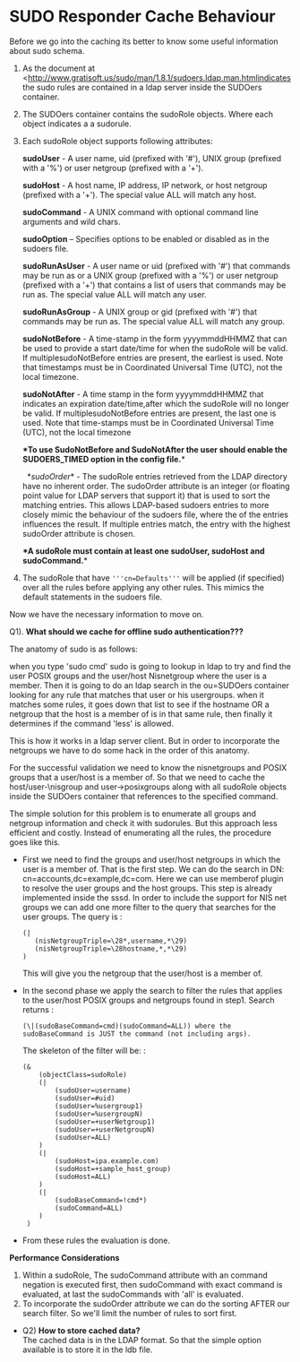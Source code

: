 # SUDO Responder Cache Behaviour

Before we go into the caching its better to know some useful information about sudo schema.

1.  As the document at <http://www.gratisoft.us/sudo/man/1.8.1/sudoers.ldap.man.htmlindicates the sudo rules are contained in a ldap server inside the SUDOers container.

2.  The SUDOers container contains the sudoRole objects. Where each object indicates a a sudorule.

3.  Each sudoRole object supports following attributes:
    
    **sudoUser** - A user name, uid (prefixed with '\#'), UNIX group (prefixed with a '%') or user netgroup (prefixed with a '+').
    
    **sudoHost** - A host name, IP address, IP network, or host netgroup (prefixed with a '+'). The special value ALL will match any host.
    
    **sudoCommand** - A UNIX command with optional command line arguments and wild chars.
    
    **sudoOption** – Specifies options to be enabled or disabled as in the sudoers file.
    
    **sudoRunAsUser** - A user name or uid (prefixed with '\#') that commands may be run as or a UNIX group (prefixed with a '%') or user netgroup (prefixed with a '+') that contains a list of users that commands may be run as. The special value ALL will match any user.
    
    **sudoRunAsGroup** - A UNIX group or gid (prefixed with '\#') that commands may be run as. The special value ALL will match any group.
    
    **sudoNotBefore** - A time-stamp in the form yyyymmddHHMMZ that can be used to provide a start date/time for when the sudoRole will be valid. If multiplesudoNotBefore entries are present, the earliest is used. Note that timestamps must be in Coordinated Universal Time (UTC), not the local timezone.
    
    **sudoNotAfter** - A time stamp in the form yyyymmddHHMMZ that indicates an expiration date/time,after which the sudoRole will no longer be valid. If multiplesudoNotBefore entries are present, the last one is used. Note that time-stamps must be in Coordinated Universal Time (UTC), not the local timezone
    
    **\*To use SudoNotBefore and SudoNotAfter the user should enable the SUDOERS_TIMED option in the config file.**\*
    
      \**sudoOrder*\* - The sudoRole entries retrieved from the LDAP directory have no inherent order. The sudoOrder attribute is an integer (or floating point value for LDAP servers that support it) that is used to sort the matching entries. This allows LDAP-based sudoers entries to more closely mimic the behaviour of the sudoers file, where the of the entries influences the result. If multiple entries match, the entry with the highest sudoOrder attribute is chosen.
    
    **\*A sudoRole must contain at least one sudoUser, sudoHost and sudoCommand.**\*

4.  The sudoRole that have `'''cn=Defaults'''` will be applied (if specified) over all the rules before applying any other rules. This mimics the default statements in the sudoers file.

Now we have the necessary information to move on.

Q1). **What should we cache for offline sudo authentication???**

The anatomy of sudo is as follows:

when you type 'sudo cmd' sudo is going to lookup in ldap to try and find the user POSIX groups and the user/host Nisnetgroup where the user is a member. Then it is going to do an ldap search in the ou=SUDOers container looking for any rule that matches that user or his usergroups. when it matches some rules, it goes down that list to see if the hostname OR a netgroup that the host is a member of is in that same rule, then finally it determines if the command 'less' is allowed.

This is how it works in a ldap server client. But in order to incorporate the netgroups we have to do some hack in the order of this anatomy.

For the successful validation we need to know the nisnetgroups and POSIX groups that a user/host is a member of. So that we need to cache the host/user-\nisgroup and user-\>posixgroups along with all sudoRole objects inside the SUDOers container that references to the specified command.

The simple solution for this problem is to enumerate all groups and netgroup information and check it with sudorules. But this approach less efficient and costly. Instead of enumerating all the rules, the procedure goes like this.

  - First we need to find the groups and user/host netgroups in which the user is a member of. That is the first step. We can do the search in DN: cn=accounts,dc=example,dc=com. Here we can use memberof plugin to resolve the user groups and the host groups. This step is already implemented inside the sssd. In order to include the support for NIS net groups we can add one more filter to the query that searches for the user groups. The query is :
    
        (|
           (nisNetgroupTriple=\28*,username,*\29)
           (nisNetgroupTriple=\28hostname,*,*\29)
        )
    
    This will give you the netgroup that the user/host is a member of.

  - In the second phase we apply the search to filter the rules that applies to the user/host POSIX groups and netgroups found in step1. Search returns :
    
        (\|(sudoBaseCommand=cmd)(sudoCommand=ALL)) where the
        sudoBaseCommand is JUST the command (not including args).
    
    The skeleton of the filter will be: :
    
        (&
            (objectClass=sudoRole)
            (|
                (sudoUser=username)
                (sudoUser=#uid)
                (sudoUser=%usergroup1)
                (sudoUser=%usergroupN)
                (sudoUser=+userNetgroup1)
                (sudoUser=+userNetgroupN)
                (sudoUser=ALL)
            )
            (|
                (sudoHost=ipa.example.com)
                (sudoHost=+sample_host_group)
                (sudoHost=ALL)
            )
            (|
                (sudoBaseCommand=!cmd*)
                (sudoCommand=ALL)
            )
         )

  - From these rules the evaluation is done.

**Performance Considerations**

1.  Within a sudoRole, The sudoCommand attribute with an command negation is executed first, then sudoCommand with exact command is evaluated, at last the sudoCommands with 'all' is evaluated.
2.  To incorporate the sudoOrder attribute we can do the sorting AFTER our search filter. So we'll limit the number of rules to sort first.

  - Q2) **How to store cached data?**  
    The cached data is in the LDAP format. So that the simple option available is to store it in the ldb file.
